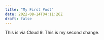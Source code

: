 ```yaml
---
title: "My First Post"
date: 2022-08-14T04:11:26Z
draft: false
---
```


This is via Cloud 9. This is my second change.

